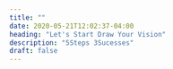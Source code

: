 ```yaml
---
title: ""
date: 2020-05-21T12:02:37-04:00
heading: "Let's Start Draw Your Vision"
description: "5Steps 3Sucesses"
draft: false
---
```


